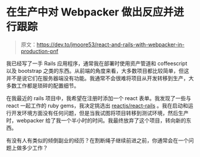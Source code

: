 # 在生产中对 Webpacker 做出反应并进行跟踪

> 原文：<https://dev.to/jmoore53/react-and-rails-with-webpacker-in-production-pnf>

我已经写了一手 Rails 应用程序，通常我在部署时使用资产管道和 coffeescript 以及 bootstrap 之类的东西。从前端的角度来看，大多数项目都比较简单，但这并不是说它们在服务器端没有功能。我通常不会很难将项目从开发转移到生产，大多数工作都是琐碎的配置细节。

在我最近的 rails 项目中，我希望在注册时添加一个 react 表单。我发现了一些与 react 一起工作的 ruby gems，我决定挑选出 [reactjs/react-rails](https://github.com/reactjs/react-rails) 。我在启动和运行开发环境方面没有任何问题，但是当我试图将项目转移到测试环境，然后生产时，webpacker 给了我一个半小时的时间。我最终放弃了这个项目，转向新的东西。

有没有人有类似的倾倒副业的经历？在割断绳子继续前进之前，你通常会在一个问题上做多少工作？